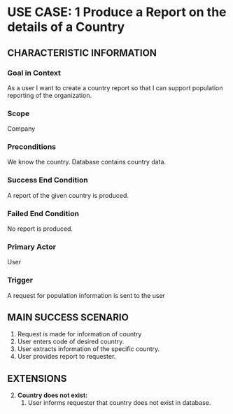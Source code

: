 # USE CASE: 1 Produce a Report on the details of a Country

## CHARACTERISTIC INFORMATION

### Goal in Context

As a user I want to create a country report so that I can support population reporting of the organization.
### Scope

Company

### Preconditions

We know the country. Database contains country data.

### Success End Condition

A report of the given country is produced.

### Failed End Condition

No report is produced.

### Primary Actor

User

### Trigger

A request for population information is sent to the user

## MAIN SUCCESS SCENARIO

1. Request is made for information of country
2. User enters code of desired country.
3. User extracts information of the specific country.
4. User provides report to requester.

## EXTENSIONS

2. **Country does not exist:**
    1. User informs requester that country does not exist in database.